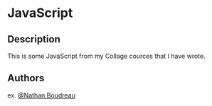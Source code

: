 # JavaScript

## Description
This is some JavaScript from my Collage cources that I have wrote.

## Authors
ex. [@Nathan Boudreau](https://github.com/EchoGhost84)
